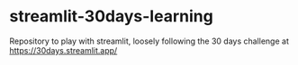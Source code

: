 # streamlit-30days-learning
Repository  to play with streamlit, loosely following the 30 days challenge at https://30days.streamlit.app/
